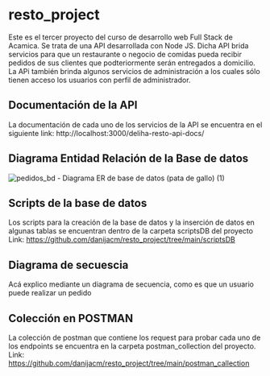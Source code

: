 # resto_project

Este es el tercer proyecto del curso de desarrollo web Full Stack de Acamica. Se trata de una API desarrollada con Node JS. Dicha API brida servicios para que un restaurante o negocio de comidas pueda recibir pedidos de sus clientes que podteriormente serán entregados a domicilio. La APi también brinda algunos servicios de administración a los cuales sólo tienen acceso los usuarios con perfil de administrador.   

## Documentación de la API
 La documentación de cada uno de los servicios de la API se encuentra en el siguiente link:
 http://localhost:3000/deliha-resto-api-docs/


## Diagrama Entidad Relación de la Base de datos

![pedidos_bd - Diagrama ER de base de datos (pata de gallo) (1)](https://user-images.githubusercontent.com/4483365/135362764-09e7809c-bd3e-462b-918a-98b454e29801.png)


## Scripts de la base de datos

Los scripts para la creación de la base de datos y la inserción de datos en algunas tablas se encuentran dentro de la carpeta scriptsDB del proyecto
Link: https://github.com/danijacm/resto_project/tree/main/scriptsDB

## Diagrama de secuescia

Acá explico mediante un diagrama de secuencia, como es que un usuario puede realizar un pedido
 
## Colección en POSTMAN
La colección de postman que contiene los request para probar cada uno de los endpoints se encuentra en la carpeta postman_collection del proyecto.
Link: https://github.com/danijacm/resto_project/tree/main/postman_callection

